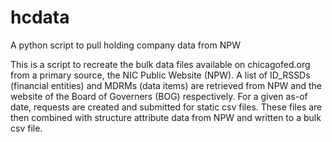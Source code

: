 # hcdata
A python script to pull holding company data from NPW

This is a script to recreate the bulk data files available on chicagofed.org from a primary source, the NIC Public Website (NPW). A list of ID_RSSDs (financial entities) and MDRMs (data items) are retrieved from NPW and the website of the Board of Governers (BOG) respectively. For a given as-of date, requests are created and submitted for static csv files. These files are then combined with structure attribute data from NPW and written to a bulk csv file.
